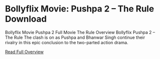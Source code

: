 
# Bollyflix Movie: Pushpa 2 – The Rule Download

Bollyflix Movie Pushpa 2 Full Movie The Rule Overview
Bollyflix Pushpa 2 – The Rule The clash is on as Pushpa and Bhanwar Singh continue their rivalry in this epic conclusion to the two-parted action drama.

[Read Full Overview](https://bollyflix.support/pushpa-2-the-rule-bollyflix-movie/)

